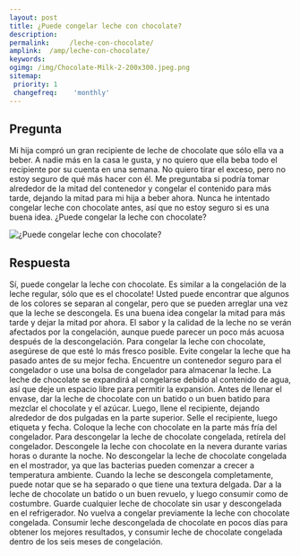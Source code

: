 ```yaml
---
layout: post
title: ¿Puede congelar leche con chocolate?  
description: 
permalink:     /leche-con-chocolate/
amplink:  /amp/leche-con-chocolate/
keywords: 
ogimg: /img/Chocolate-Milk-2-200x300.jpeg.png
sitemap:
 priority: 1
 changefreq:    'monthly'
---
```




## Pregunta

Mi hija compró un gran recipiente de leche de chocolate que sólo ella va a beber. A nadie más en la casa le gusta, y no quiero que ella beba todo el recipiente por su cuenta en una semana. No quiero tirar el exceso, pero no estoy seguro de qué más hacer con él. Me preguntaba si podría tomar alrededor de la mitad del contenedor y congelar el contenido para más tarde, dejando la mitad para mi hija a beber ahora. Nunca he intentado congelar leche con chocolate antes, así que no estoy seguro si es una buena idea. ¿Puede congelar la leche con chocolate?


![¿Puede congelar leche con chocolate?](https://sepuedecongelar.com/img/Chocolate-Milk-2-200x300.jpeg "¿Puede congelar leche con chocolate?" )


## Respuesta

Sí, puede congelar la leche con chocolate. Es similar a la congelación de la leche regular, sólo que es el chocolate! Usted puede encontrar que algunos de los colores se separan al congelar, pero que se pueden arreglar una vez que la leche se descongela. Es una buena idea congelar la mitad para más tarde y dejar la mitad por ahora. El sabor y la calidad de la leche no se verán afectados por la congelación, aunque puede parecer un poco más acuosa después de la descongelación.
Para congelar la leche con chocolate, asegúrese de que esté lo más fresco posible. Evite congelar la leche que ha pasado antes de su mejor fecha. Encuentre un contenedor seguro para el congelador o use una bolsa de congelador para almacenar la leche. La leche de chocolate se expandirá al congelarse debido al contenido de agua, así que deje un espacio libre para permitir la expansión. Antes de llenar el envase, dar la leche de chocolate con un batido o un buen batido para mezclar el chocolate y el azúcar. Luego, llene el recipiente, dejando alrededor de dos pulgadas en la parte superior. Selle el recipiente, luego etiqueta y fecha. Coloque la leche con chocolate en la parte más fría del congelador.
Para descongelar la leche de chocolate congelada, retírela del congelador. Descongele la leche con chocolate en la nevera durante varias horas o durante la noche. No descongelar la leche de chocolate congelada en el mostrador, ya que las bacterias pueden comenzar a crecer a temperatura ambiente. Cuando la leche se descongela completamente, puede notar que se ha separado o que tiene una textura delgada. Dar a la leche de chocolate un batido o un buen revuelo, y luego consumir como de costumbre. Guarde cualquier leche de chocolate sin usar y descongelada en el refrigerador. No vuelva a congelar previamente la leche con chocolate congelada. Consumir leche descongelada de chocolate en pocos días para obtener los mejores resultados, y consumir leche de chocolate congelada dentro de los seis meses de congelación.